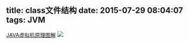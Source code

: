 title: class文件结构
date: 2015-07-29 08:04:07
tags: JVM
---
                                                               
[JAVA虚拟机原理图解](http://blog.csdn.net/luanlouis/article/details/39960815)
![](http://img.blog.csdn.net/20141008125149484?watermark/2/text/aHR0cDovL2Jsb2cuY3Nkbi5uZXQvbHVhbmxvdWlz/font/5a6L5L2T/fontsize/400/fill/I0JBQkFCMA==/dissolve/70/gravity/SouthEast)  
<!-- more-->